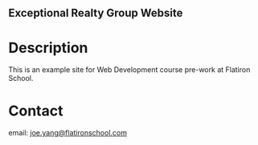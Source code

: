 Exceptional Realty Group Website
---

# Description

This is an example site for Web Development course pre-work at Flatiron School.

# Contact

email: joe.yang@flatironschool.com

